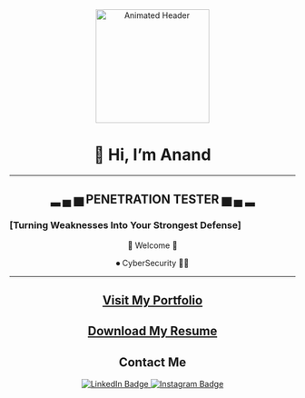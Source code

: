 <div id="header" align="center">
  <img src="https://media.giphy.com/media/JpGRoqJXTqv4f1mrJb/giphy.gif?cid=790b7611fu1uhqdtchztc3tldrx3qx777d88cmxt3f1lslrt&ep=v1_gifs_search&rid=giphy.gif&ct=g" width="200" height="200" alt="Animated Header"/>
</div>

<h1 align="center">👋 Hi, I’m Anand</h1>

<hr>

<h2 align="center">▂ ▄ ▅ <strong>PENETRATION TESTER</strong> ▅ ▄ ▂</h2>
<p align="center"><h3>[Turning Weaknesses Into Your Strongest Defense]</h3></p>

<p align="center">👑 Welcome 👑</p>
<p align="center">⏺ CyberSecurity 👩‍💻</p>

<hr>

<h2 align="center">
  <a href="https://anand7758.github.io/" target="_blank">Visit My Portfolio</a>
</h2>

<h2 align="center">
  <a href="https://drive.google.com/file/d/1RXeNG2UQjKuyWg6_8bQgH0qspg-w3t3U/view?usp=sharing" target="_blank">Download My Resume</a>
</h2>

<h2 align="center">Contact Me</h2>

<div align="center" id="badges">
  <a href="https://www.linkedin.com/in/anand-jogawade/" target="_blank">
    <img src="https://img.shields.io/badge/LinkedIn-blue?style=for-the-badge&logo=linkedin&logoColor=white" alt="LinkedIn Badge"/>
  </a>
  <a href="https://www.instagram.com/x_._anand_._x/?hl=en" target="_blank">
    <img src="https://img.shields.io/badge/Instagram-E4405F?style=for-the-badge&logo=instagram&logoColor=white" alt="Instagram Badge"/>
  </a>
</div>

<!--
Harsh7758/Harsh7758 is a ✨ special ✨ repository because its `README.md` (this file) appears on your GitHub profile.
You can click the Preview link to take a look at your changes.
-->
